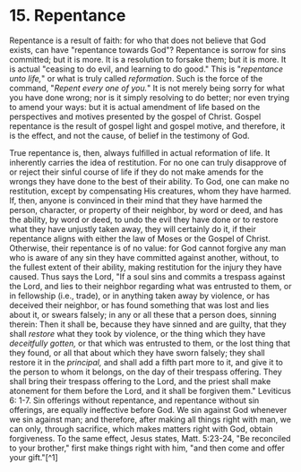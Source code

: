 # 15. Repentance

Repentance is a result of faith: for who that does not believe that God exists, can have "repentance towards God"? Repentance is sorrow for sins committed; but it is more. It is a resolution to forsake them; but it is more. It is actual "ceasing to do evil, and learning to do good." This is "*repentance unto life,*" or what is truly called *reformation*. Such is the force of the command, "*Repent every one of you.*" It is not merely being sorry for what you have done wrong; nor is it simply resolving to do better; nor even trying to amend your ways: but it is actual amendment of life based on the perspectives and motives presented by the gospel of Christ. Gospel repentance is the result of gospel light and gospel motive, and therefore, it is the effect, and not the cause, of belief in the testimony of God.

True repentance is, then, always fulfilled in actual reformation of life. It inherently carries the idea of restitution. For no one can truly disapprove of or reject their sinful course of life if they do not make amends for the wrongs they have done to the best of their ability. To God, one can make no restitution, except by compensating His creatures, whom they have harmed. If, then, anyone is convinced in their mind that they have harmed the person, character, or property of their neighbor, by word or deed, and has the ability, by word or deed, to undo the evil they have done or to restore what they have unjustly taken away, they will certainly do it, if their repentance aligns with either the law of Moses or the Gospel of Christ. Otherwise, their repentance is of no value: for God cannot forgive any man who is aware of any sin they have committed against another, without, to the fullest extent of their ability, making restitution for the injury they have caused. Thus says the Lord, "If a soul sins and commits a trespass against the Lord, and lies to their neighbor regarding what was entrusted to them, or in fellowship (i.e., trade), or in anything taken away by violence, or has deceived their neighbor, or has found something that was lost and lies about it, or swears falsely; in any or all these that a person does, sinning therein: Then it shall be, because they have sinned and are guilty, that they shall *restore* what they took by violence, or the thing which they have *deceitfully gotten,* or that which was entrusted to them, or the lost thing that they found, or all that about which they have sworn falsely; they shall restore it in the *principal,* and shall add a fifth part more to it, and give it to the person to whom it belongs, on the day of their trespass offering. They shall bring their trespass offering to the Lord, and the priest shall make atonement for them before the Lord, and it shall be forgiven them." Leviticus 6: 1-7. Sin offerings without repentance, and repentance without sin offerings, are equally ineffective before God. We sin against God whenever we sin against man; and therefore, after making all things right with man, we can only, through sacrifice, which makes matters right with God, obtain forgiveness. To the same effect, Jesus states, Matt. 5:23-24, "Be reconciled to your brother," first make things right with him, "and then come and offer your gift."[^1]